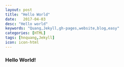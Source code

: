 ```yaml
---
layout: post
title: "Hello World"
date:   2017-04-03
desc: "Hello world"
keywords: "Quang,Jekyll,gh-pages,website,blog,easy"
categories: [HTML]
tags: [hnquang,Jekyll]
icon: icon-html
---
```

### Hello World!